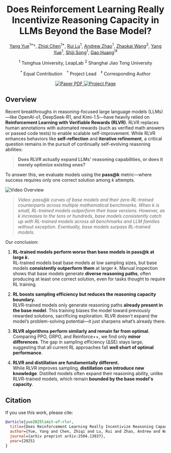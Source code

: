 <div align="center">
<h1>Does Reinforcement Learning Really Incentivize Reasoning Capacity in LLMs Beyond the Base Model?</h1>


[Yang Yue](https://yueyang130.github.io/)<sup>1*</sup>†,  [Zhiqi Chen](https://zhiqichen05.github.io/)<sup>1*</sup>,  [Rui Lu](https://lr32768.github.io/)<sup>1</sup>,  [Andrew Zhao](https://andrewzh112.github.io/)<sup>1</sup>,  [Zhaokai Wang](https://www.wzk.plus/)<sup>2</sup>,  [Yang Yue](https://scholar.google.com/citations?user=Q9cLkdcAAAAJ&hl=en)<sup>1</sup>, [Shiji Song](https://scholar.google.com/citations?user=rw6vWdcAAAAJ&hl=zh-TW)<sup>1</sup>,  [Gao Huang](http://www.gaohuang.net/)<sup>1‡</sup>  

<sup>1</sup> Tsinghua University, LeapLab  <sup>2</sup> Shanghai Jiao Tong University  

<sup>*</sup> Equal Contribution <sup>†</sup> Project Lead <sup>‡</sup> Corresponding Author  


<a href="https://arxiv.org/abs/2504.13837"><img src='https://img.shields.io/badge/arXiv-limit_of_RLVR-red' alt='Paper PDF'>  </a><a href='https://limit-of-rlvr.github.io/'><img src='https://img.shields.io/badge/Project_Page-limit_of_RLVR-green' alt='Project Page'></a> 
 <!-- <a href='https://huggingface.co/datasets/magicr/phyworld'><img src='https://img.shields.io/badge/%F0%9F%A4%97%20Hugging%20Face-phyworld-blue'></a> -->
</div>


## Overview


Recent breakthroughs in reasoning-focused large language models (LLMs)—like OpenAI-o1, DeepSeek-R1, and Kimi-1.5—have heavily relied on **Reinforcement Learning with Verifiable Rewards (RLVR)**. RLVR replaces human annotations with automated rewards (such as verified math answers or passed code tests) to enable scalable self-improvement. While RLVR enhances behaviors like **self-reflection** and **iterative refinement**, a critical question remains in the pursuit of continually self-evolving reasoning abilities:

> **Does RLVR actually expand LLMs' reasoning capabilities, or does it merely optimize existing ones?**

To answer this, we evaluate models using the **pass@k** metric—where success requires only one correct solution among *k* attempts.


![Video Overview](./static/introvideo.gif)  


> *Video: pass@k curves of base models and their zero-RL-trained counterparts across multiple mathematical benchmarks. When k is small, RL-trained models outperform their base versions. However, as k increases to the tens or hundreds, base models consistently catch up with RL-trained models across all benchmarks and LLM families without exception. Eventually, base models surpass RL-trained models.*

Our conclusion:

1. **RL-trained models perform worse than base models in pass@k at large *k*.**  
   RL-trained models beat base models at low sampling sizes, but base models **consistently outperform them** at larger *k*. Manual inspection shows that base models generate **diverse reasoning paths**, often producing at least one correct solution, even for tasks thought to require RL training.

2. **RL boosts sampling efficiency but reduces the reasoning capacity boundary.**  
   RLVR-trained models only generate reasoning paths **already present in the base model**. This training biases the model toward previously rewarded solutions, sacrificing exploration. RLVR doesn't expand the model’s problem-solving potential—it just sharpens what’s already there.

3. **RLVR algorithms perform similarly and remain far from optimal.**  
   Comparing PPO, GRPO, and Reinforce++, we find only **minor differences**. The gap in sampling efficiency (∆SE) stays large, suggesting that all current RL approaches fall **well short of optimal performance**.

4. **RLVR and distillation are fundamentally different.**  
   While RLVR improves sampling, **distillation can introduce new knowledge**. Distilled models often expand their reasoning ability, unlike RLVR-trained models, which remain **bounded by the base model's capacity**.


## Citation

If you use this work, please cite:

```bibtex
@article{yue2025limit-of-rlvr,
  title={Does Reinforcement Learning Really Incentivize Reasoning Capacity in LLMs Beyond the Base Model?},
  author={Yue, Yang and Chen, Zhiqi and Lu, Rui and Zhao, Andrew and Wang, Zhaokai and Yue, Yang and Song, Shiji and Huang, Gao},
  journal={arXiv preprint arXiv:2504.13837},
  year={2025}
}
```




